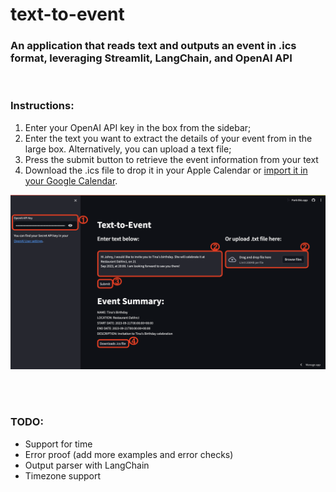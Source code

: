 # text-to-event
### An application that reads text and outputs an event in .ics format, leveraging Streamlit, LangChain, and OpenAI API
<br />

### Instructions:
1) Enter your OpenAI API key in the box from the sidebar;
2) Enter the text you want to extract the details of your event from in the large box. Alternatively, you can upload a text file;
3) Press the submit button to retrieve the event information from your text
4) Download the .ics file to drop it in your Apple Calendar or [import it in your Google Calendar](https://support.google.com/calendar/thread/3231927/how-do-i-import-ics-files-into-google-calendar?hl=en).

![Intructions.png](Instructions.png)

<br /><br />

### TODO:
  - Support for time
  - Error proof (add more examples and error checks)
  - Output parser with LangChain
  - Timezone support
    